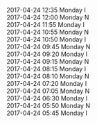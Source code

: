 2017-04-24 12:35 Monday  I  
2017-04-24 12:00 Monday  N  
2017-04-24 11:55 Monday  I  
2017-04-24 10:55 Monday  N  
2017-04-24 10:50 Monday  I  
2017-04-24 09:45 Monday  N  
2017-04-24 09:20 Monday  I  
2017-04-24 09:15 Monday  N  
2017-04-24 08:15 Monday  I  
2017-04-24 08:10 Monday  N  
2017-04-24 07:20 Monday  I  
2017-04-24 07:05 Monday  N  
2017-04-24 06:30 Monday  I  
2017-04-24 05:50 Monday  N  
2017-04-24 05:45 Monday  I  
